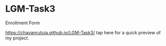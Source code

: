 # LGM-Task3
Enrollment Form

https://chavanrutuja.github.io/LGM-Task3/ tap here for a quick preview of my project.
